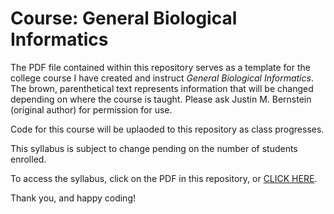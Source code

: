 # Course: General Biological Informatics

The PDF file contained within this repository serves as a template for the college course I have created and instruct _General Biological Informatics_. The brown, parenthetical text represents information that will be changed depending on where the course is taught. Please ask Justin M. Bernstein (original author) for permission for use.

Code for this course will be uplaoded to this repository as class progresses.

This syllabus is subject to change pending on the number of students enrolled. 

To access the syllabus, click on the PDF in this repository, or [CLICK HERE](https://github.com/jbernst/General_Bio_Informatics/blob/main/General-Biological-Informatics_Syllabus_v2.2025.pdf).

Thank you, and happy coding!
